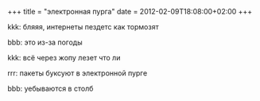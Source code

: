 +++
title = "электронная пурга"
date = 2012-02-09T18:08:00+02:00
+++

kkk: бляяя, интернеты пездетс как тормозят

bbb: это из-за погоды

kkk: всё через жопу лезет что ли

rrr: пакеты буксуют в электронной пурге

bbb: уебываются в столб


